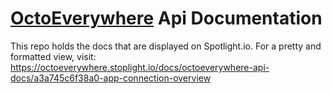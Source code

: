 # [OctoEverywhere](https://octoeverywhere.com) Api Documentation

This repo holds the docs that are displayed on Spotlight.io. For a pretty and formatted view, visit:
https://octoeverywhere.stoplight.io/docs/octoeverywhere-api-docs/a3a745c6f38a0-app-connection-overview
